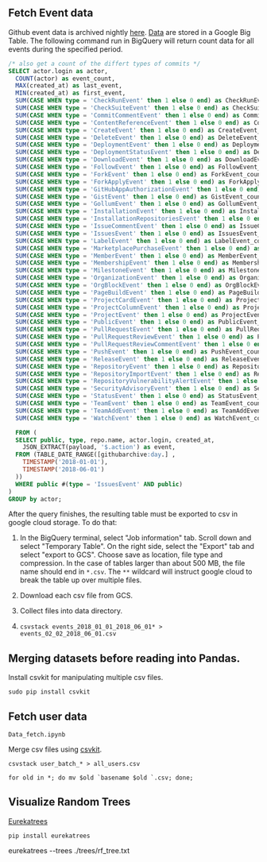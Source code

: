 
## Fetch Event data

Github event data is archived nightly [here](http://www.gharchive.org/). [Data](https://bigquery.cloud.google.com/table/githubarchive:day.) are stored in a Google Big Table. The following command run in BigQuery will return count data for all events during the specified period.

```sql
/* also get a count of the differt types of commits */
SELECT actor.login as actor, 
  COUNT(actor) as event_count, 
  MAX(created_at) as last_event, 
  MIN(created_at) as first_event,
  SUM(CASE WHEN type = 'CheckRunEvent' then 1 else 0 end) as CheckRunEvent_count,
  SUM(CASE WHEN type = 'CheckSuiteEvent' then 1 else 0 end) as CheckSuiteEvent_count,
  SUM(CASE WHEN type = 'CommitCommentEvent' then 1 else 0 end) as CommitCommentEvent_count,
  SUM(CASE WHEN type = 'ContentReferenceEvent' then 1 else 0 end) as ContentReferenceEvent_count,
  SUM(CASE WHEN type = 'CreateEvent' then 1 else 0 end) as CreateEvent_count,
  SUM(CASE WHEN type = 'DeleteEvent' then 1 else 0 end) as DeleteEvent_count,
  SUM(CASE WHEN type = 'DeploymentEvent' then 1 else 0 end) as DeploymentEvent_count,
  SUM(CASE WHEN type = 'DeploymentStatusEvent' then 1 else 0 end) as DeploymentStatusEvent_count,
  SUM(CASE WHEN type = 'DownloadEvent' then 1 else 0 end) as DownloadEvent_count,
  SUM(CASE WHEN type = 'FollowEvent' then 1 else 0 end) as FollowEvent_count,
  SUM(CASE WHEN type = 'ForkEvent' then 1 else 0 end) as ForkEvent_count,
  SUM(CASE WHEN type = 'ForkApplyEvent' then 1 else 0 end) as ForkApplyEvent_count,
  SUM(CASE WHEN type = 'GitHubAppAuthorizationEvent' then 1 else 0 end) asGitHubAppAuthorizationEvent_count,
  SUM(CASE WHEN type = 'GistEvent' then 1 else 0 end) as GistEvent_count,
  SUM(CASE WHEN type = 'GollumEvent' then 1 else 0 end) as GollumEvent_count,
  SUM(CASE WHEN type = 'InstallationEvent' then 1 else 0 end) as InstallationEvent_count,
  SUM(CASE WHEN type = 'InstallationRepositoriesEvent' then 1 else 0 end) as InstallationRepositoriesEvent_count,
  SUM(CASE WHEN type = 'IssueCommentEvent' then 1 else 0 end) as IssueCommentEvent_count,
  SUM(CASE WHEN type = 'IssuesEvent' then 1 else 0 end) as IssuesEvent_count,
  SUM(CASE WHEN type = 'LabelEvent' then 1 else 0 end) as LabelEvent_count,
  SUM(CASE WHEN type = 'MarketplacePurchaseEvent' then 1 else 0 end) as MarketplacePurchaseEvent_count,
  SUM(CASE WHEN type = 'MemberEvent' then 1 else 0 end) as MemberEvent_count,
  SUM(CASE WHEN type = 'MembershipEvent' then 1 else 0 end) as MembershipEvent_count,
  SUM(CASE WHEN type = 'MilestoneEvent' then 1 else 0 end) as MilestoneEvent_count,
  SUM(CASE WHEN type = 'OrganizationEvent' then 1 else 0 end) as OrganizationEvent_count,
  SUM(CASE WHEN type = 'OrgBlockEvent' then 1 else 0 end) as OrgBlockEvent_count,
  SUM(CASE WHEN type = 'PageBuildEvent' then 1 else 0 end) as PageBuildEvent_count,
  SUM(CASE WHEN type = 'ProjectCardEvent' then 1 else 0 end) as ProjectCardEvent_count,
  SUM(CASE WHEN type = 'ProjectColumnEvent' then 1 else 0 end) as ProjectColumnEvent_count,
  SUM(CASE WHEN type = 'ProjectEvent' then 1 else 0 end) as ProjectEvent_count,
  SUM(CASE WHEN type = 'PublicEvent' then 1 else 0 end) as PublicEvent_count,
  SUM(CASE WHEN type = 'PullRequestEvent' then 1 else 0 end) as PullRequestEvent_count,
  SUM(CASE WHEN type = 'PullRequestReviewEvent' then 1 else 0 end) as PullRequestReviewEvent_count,
  SUM(CASE WHEN type = 'PullRequestReviewCommentEvent' then 1 else 0 end) as PullRequestReviewCommentEvent_count,
  SUM(CASE WHEN type = 'PushEvent' then 1 else 0 end) as PushEvent_count,
  SUM(CASE WHEN type = 'ReleaseEvent' then 1 else 0 end) as ReleaseEvent_count,
  SUM(CASE WHEN type = 'RepositoryEvent' then 1 else 0 end) as RepositoryEvent_count,
  SUM(CASE WHEN type = 'RepositoryImportEvent' then 1 else 0 end) as RepositoryImportEvent_count,
  SUM(CASE WHEN type = 'RepositoryVulnerabilityAlertEvent' then 1 else 0 end) as RepositoryVulnerabilityAlertEvent_count,
  SUM(CASE WHEN type = 'SecurityAdvisoryEvent' then 1 else 0 end) as SecurityAdvisoryEvent_count,
  SUM(CASE WHEN type = 'StatusEvent' then 1 else 0 end) as StatusEvent_count,
  SUM(CASE WHEN type = 'TeamEvent' then 1 else 0 end) as TeamEvent_count,
  SUM(CASE WHEN type = 'TeamAddEvent' then 1 else 0 end) as TeamAddEvent_count,
  SUM(CASE WHEN type = 'WatchEvent' then 1 else 0 end) as WatchEvent_count,

  FROM (
  SELECT public, type, repo.name, actor.login, created_at,
    JSON_EXTRACT(payload, '$.action') as event, 
  FROM (TABLE_DATE_RANGE([githubarchive:day.] , 
    TIMESTAMP('2018-01-01'), 
    TIMESTAMP('2018-06-01')
  )) 
  WHERE public #(type = 'IssuesEvent' AND public)
)
GROUP by actor;

```

After the query finishes, the resulting table must be exported to csv in google cloud storage. To do that:

1. In the BigQuery terminal, select "Job information" tab. Scroll down and select "Temporary Table". On the right side, select the "Export" tab and select "export to GCS". Choose save as location, file type and compression. In the case of tables larger than about 500 MB, the file name should end in `*.csv`. The `**` wildcard will instruct google cloud to break the table up over multiple files. 

2. Download each csv file from GCS.

3. Collect files into data directory.

4. `csvstack events_2018_01_01_2018_06_01* > events_02_02_2018_06_01.csv`

## Merging datasets before reading into Pandas.

Install csvkit for manipulating multiple csv files.
```
sudo pip install csvkit
```

## Fetch user data

`Data_fetch.ipynb`

Merge csv files using [csvkit](https://csvkit.readthedocs.io/en/1.0.2/).
```
csvstack user_batch_* > all_users.csv
```

```
for old in *; do mv $old `basename $old `.csv; done;
```


## Visualize Random Trees
[Eurekatrees](https://github.com/ChuckWoodraska/EurekaTrees)
```
pip install eurekatrees
```
eurekatrees --trees ./trees/rf_tree.txt 
